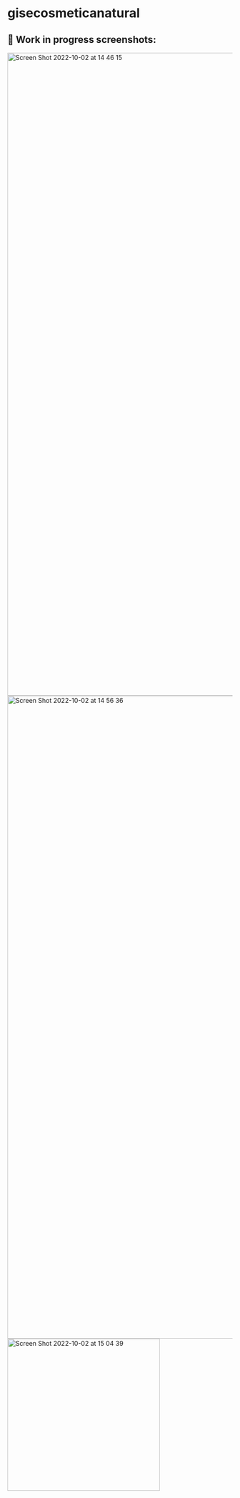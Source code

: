 # gisecosmeticanatural

## 🚧 Work in progress screenshots:
<img width="1440" alt="Screen Shot 2022-10-02 at 14 46 15" src="https://user-images.githubusercontent.com/6186848/193469009-7bf24506-d122-4de8-b036-4076cfef060a.png">

<img width="1440" alt="Screen Shot 2022-10-02 at 14 56 36" src="https://user-images.githubusercontent.com/6186848/193469020-68488ce8-6518-4191-909e-f00d14397c37.png">

<img width="341" alt="Screen Shot 2022-10-02 at 15 04 39" src="https://user-images.githubusercontent.com/6186848/193469041-c7a5d9b5-0011-496e-a906-d7148602fd77.png">

